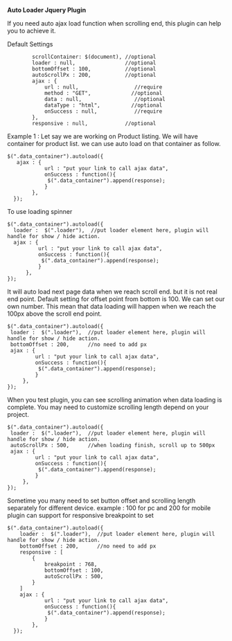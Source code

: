 **Auto Loader Jquery Plugin**

   If you need auto ajax load function when scrolling end, this plugin can help you to achieve it.

Default Settings
```
        scrollContainer: $(document), //optional
        loader : null,                //optional
        bottomOffset : 100,           //optional
        autoScrollPx : 200,           //optional
        ajax : {
            url : null,                  //require
            method : "GET",             //optional
            data : null,                 //optional
            dataType : "html",          //optional
            onSuccess : null,            //require
        },
        responsive : null,            //optional
```
Example 1 :
Let say we are working on Product listing. We will have container for product list.
we can use auto load on that container as follow.
```
$(".data_container").autoload({
   ajax : {
            url : "put your link to call ajax data",
            onSuccess : function(){
             $(".data_container").append(response);
            }
        },
  });
  ```
  To use loading spinner 
  ```
$(".data_container").autoload({
    loader :  $(".loader"),  //put loader element here, plugin will handle for show / hide action.
    ajax : {
            url : "put your link to call ajax data",
            onSuccess : function(){
             $(".data_container").append(response);
            }
        },
  });
  ```
  It will auto load next page data when we reach scroll end. but it is not real end point. 
  Default setting for offset point from bottom is 100. We can set our own number.
  This mean that data loading will happen when we reach the 100px above the scroll end point.
   ```
$(".data_container").autoload({
    loader :  $(".loader"),  //put loader element here, plugin will handle for show / hide action.
    bottomOffset : 200,      //no need to add px
    ajax : {
            url : "put your link to call ajax data",
            onSuccess : function(){
             $(".data_container").append(response);
            }
        },
  });
  ```
  When you test plugin, you can see scrolling animation when data loading is complete.
  You may need to customize scrolling length depend on your project.
   ```
$(".data_container").autoload({
    loader :  $(".loader"),  //put loader element here, plugin will handle for show / hide action.
    autoScrollPx : 500,      //when loading finish, scroll up to 500px
    ajax : {
            url : "put your link to call ajax data",
            onSuccess : function(){
             $(".data_container").append(response);
            }
        },
  });
  ```
  
  Sometime you many need to set button offset and scrolling length separately for different device.
  example :  100 for pc and 200 for mobile
  plugin can support for responsive breakpoint to set
```
$(".data_container").autoload({
    loader :  $(".loader"),  //put loader element here, plugin will handle for show / hide action.
    bottomOffset : 200,      //no need to add px
    responsive : [
        {
			breakpoint : 768,
			bottomOffset : 100,
			autoScrollPx : 500,
		}
    ]
    ajax : {
            url : "put your link to call ajax data",
            onSuccess : function(){
             $(".data_container").append(response);
            }
        },
  });
  ```
  
  